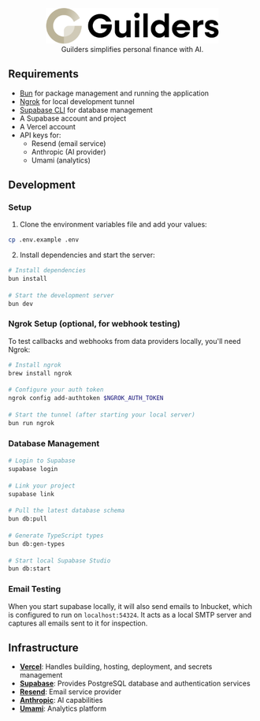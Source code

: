 <div align="center">
  <img src="./public/assets/logo/logo_text.svg" alt="Guilders" width="350" />
</div>

<div align="center">
  Guilders simplifies personal finance with AI.
</div>

## Requirements

- [Bun](https://bun.sh/) for package management and running the application
- [Ngrok](https://ngrok.com/) for local development tunnel
- [Supabase CLI](https://supabase.com/docs/guides/cli) for database management
- A Supabase account and project
- A Vercel account
- API keys for:
  - Resend (email service)
  - Anthropic (AI provider)
  - Umami (analytics)

## Development

### Setup

1. Clone the environment variables file and add your values:

```bash
cp .env.example .env
```

2. Install dependencies and start the server:

```bash
# Install dependencies
bun install

# Start the development server
bun dev
```

### Ngrok Setup (optional, for webhook testing)

To test callbacks and webhooks from data providers locally, you'll need Ngrok:

```bash
# Install ngrok
brew install ngrok

# Configure your auth token
ngrok config add-authtoken $NGROK_AUTH_TOKEN

# Start the tunnel (after starting your local server)
bun run ngrok
```

### Database Management

```bash
# Login to Supabase
supabase login

# Link your project
supabase link

# Pull the latest database schema
bun db:pull

# Generate TypeScript types
bun db:gen-types

# Start local Supabase Studio
bun db:start
```

### Email Testing

When you start supabase locally, it will also send emails to Inbucket, which is
configured to run on `localhost:54324`. It acts as a local SMTP server and captures
all emails sent to it for inspection.

## Infrastructure

- **[Vercel](https://vercel.com)**: Handles building, hosting, deployment, and secrets management
- **[Supabase](https://supabase.com)**: Provides PostgreSQL database and authentication services
- **[Resend](https://resend.com)**: Email service provider
- **[Anthropic](https://anthropic.com)**: AI capabilities
- **[Umami](https://umami.is)**: Analytics platform
